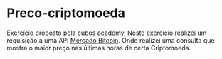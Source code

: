 # Preco-criptomoeda


Exercício proposto pela cubos academy. Neste exercício realizei um requisição a uma API <a href='https://www.mercadobitcoin.com.br/api-doc/'>Mercado Bitcoin</a>. Onde realizei uma consulta que mostra o maior preço nas últimas horas de certa Criptomoeda.
